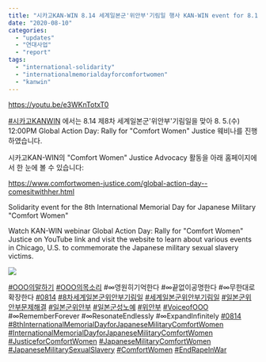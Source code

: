 ```yaml
---
title: "시카고KAN-WIN 8.14 세계일본군'위안부'기림일 행사 KAN-WIN event for 8.14 International Memorial Day"
date: "2020-08-10"
categories: 
  - "updates"
  - "연대사업"
  - "report"
tags: 
  - "international-solidarity"
  - "internationalmemorialdayforcomfortwomen"
  - "kanwin"
---
```


https://youtu.be/e3WKnTotxT0

[#시카고KANWIN](https://blog.naver.com/PostListByTagName.nhn?blogId=war_women&encodedTagName=%EC%8B%9C%EC%B9%B4%EA%B3%A0KANWIN) 에서는 8.14 제8차 세계일본군'위안부'기림일을 맞아 8. 5.(수) 12:00PM Global Action Day: Rally for "Comfort Women" Justice 웨비나를 진행하였습니다.

시카고KAN-WIN의 "Comfort Women" Justice Advocacy 활동을 아래 홈페이지에서 한 눈에 볼 수 있습니다:

[https://www.comfortwomen-justice.com/global-action-day--comesitwithher.html ​](https://www.comfortwomen-justice.com/global-action-day--comesitwithher.html)

Solidarity event for the 8th International Memorial Day for Japanese Military "Comfort Women"

Watch KAN-WIN webinar Global Action Day: Rally for "Comfort Women" Justice on YouTube link and visit the website to learn about various events in Chicago, U.S. to commemorate the Japanese military sexual slavery victims.

![](http://womenandwar.net/kr/wp-content/uploads/2020/08/시카고KAN-WIN-포스터-gad2020-flyer-vertical_orig.jpg)

[#OOO의말하기](https://blog.naver.com/PostListByTagName.nhn?blogId=war_women&encodedTagName=OOO%EC%9D%98%EB%A7%90%ED%95%98%EA%B8%B0) [#OOO의목소리](https://blog.naver.com/PostListByTagName.nhn?blogId=war_women&encodedTagName=OOO%EC%9D%98%EB%AA%A9%EC%86%8C%EB%A6%AC) #∞영원히기억한다 #∞끝없이공명한다 #∞무한대로확장한다 [#0814](https://blog.naver.com/PostListByTagName.nhn?blogId=war_women&encodedTagName=0814) [#8차세계일본군위안부기림일](https://blog.naver.com/PostListByTagName.nhn?blogId=war_women&encodedTagName=8%EC%B0%A8%EC%84%B8%EA%B3%84%EC%9D%BC%EB%B3%B8%EA%B5%B0%EC%9C%84%EC%95%88%EB%B6%80%EA%B8%B0%EB%A6%BC%EC%9D%BC) [#세계일본군위안부기림일](https://blog.naver.com/PostListByTagName.nhn?blogId=war_women&encodedTagName=%EC%84%B8%EA%B3%84%EC%9D%BC%EB%B3%B8%EA%B5%B0%EC%9C%84%EC%95%88%EB%B6%80%EA%B8%B0%EB%A6%BC%EC%9D%BC) [#일본군위안부문제해결](https://blog.naver.com/PostListByTagName.nhn?blogId=war_women&encodedTagName=%EC%9D%BC%EB%B3%B8%EA%B5%B0%EC%9C%84%EC%95%88%EB%B6%80%EB%AC%B8%EC%A0%9C%ED%95%B4%EA%B2%B0) [#일본군위안부](https://blog.naver.com/PostListByTagName.nhn?blogId=war_women&encodedTagName=%EC%9D%BC%EB%B3%B8%EA%B5%B0%EC%9C%84%EC%95%88%EB%B6%80) [#일본군성노예](https://blog.naver.com/PostListByTagName.nhn?blogId=war_women&encodedTagName=%EC%9D%BC%EB%B3%B8%EA%B5%B0%EC%84%B1%EB%85%B8%EC%98%88) [#위안부](https://blog.naver.com/PostListByTagName.nhn?blogId=war_women&encodedTagName=%EC%9C%84%EC%95%88%EB%B6%80) [#VoiceofOOO](https://blog.naver.com/PostListByTagName.nhn?blogId=war_women&encodedTagName=VoiceofOOO) #∞RememberForever #∞ResonateEndlessly #∞ExpandInfinitely [#0814](https://blog.naver.com/PostListByTagName.nhn?blogId=war_women&encodedTagName=0814) [#8thInternationalMemorialDayforJapaneseMilitaryComfortWomen](https://blog.naver.com/PostListByTagName.nhn?blogId=war_women&encodedTagName=8thInternationalMemorialDayforJapaneseMilitaryComfortWomen) [#InternationalMemorialDayforJapaneseMilitaryComfortWomen](https://blog.naver.com/PostListByTagName.nhn?blogId=war_women&encodedTagName=InternationalMemorialDayforJapaneseMilitaryComfortWomen) [#JusticeforComfortWomen](https://blog.naver.com/PostListByTagName.nhn?blogId=war_women&encodedTagName=JusticeforComfortWomen) [#JapaneseMilitaryComfortWomen](https://blog.naver.com/PostListByTagName.nhn?blogId=war_women&encodedTagName=JapaneseMilitaryComfortWomen) [#JapaneseMilitarySexualSlavery](https://blog.naver.com/PostListByTagName.nhn?blogId=war_women&encodedTagName=JapaneseMilitarySexualSlavery) [#ComfortWomen](https://blog.naver.com/PostListByTagName.nhn?blogId=war_women&encodedTagName=ComfortWomen) [#EndRapeInWar](https://blog.naver.com/PostListByTagName.nhn?blogId=war_women&encodedTagName=EndRapeInWar)

